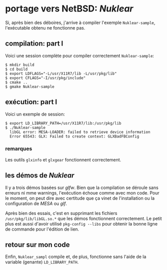 # portage vers NetBSD: _Nuklear_

Si, après bien des déboires, j'arrive à compiler l'exemple `Nuklear-sample`,  l'exécutable obtenu ne fonctionne pas.

## compilation: part I
Voici une session complète pour compiler correctement `Nuklear-sample`:

```
$ mkdir build
$ cd build
$ export LDFLAGS="-L/usr/X11R7/lib -L/usr/pkg/lib" 
$ export CFLAGS="-I/usr/pkg/include" 
$ cmake ..
$ gmake Nuklear-sample
```

## exécution: part I
Voici un exemple de session:

```
$ export LD_LIBRARY_PATH=/usr/X11R7/lib:/usr/pkg/lib
$ ./Nuklear-sample 
  libGL error: MESA-LOADER: failed to retrieve device information
  Error 65543: GLX: Failed to create context: GLXBadFBConfig
```
### remarques

Les outils `glxinfo` et `glxgear` fonctionnent correctement.

## les démos de _Nuklear_
Il y a trois démos basées sur _glfw_. Bien que la compilation se déroule sans erreurs ni mme warnings, l'exécution échoue comme avec mon code. Pour le moment, on peut dire avec certitude que ça vinet de l'installation ou la configuration de _MESA_ ou _glf_.

Après bien des essais, c'est en supprimant les fichiers `/usr/pkg/lib/libGL.so.*` que les démos fonctionnent correctement. Le petit plus est aussi d'avoir utilisé `pkg-config --libs` pour obtenir la bonne ligne de commande pour l'édition de lien.

## retour sur mon code
Enfin, `Nuklear_sampl` compile et, de plus, fonctionne sans l'aide de la variable (genante) `LD_LIBRARY_PATH`.













